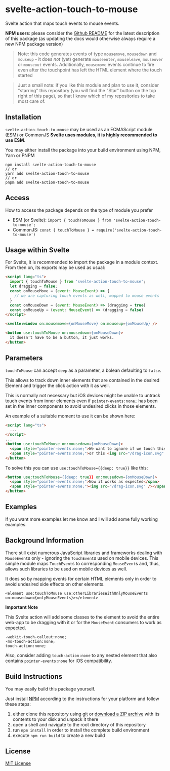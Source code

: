 # svelte-action-touch-to-mouse #

Svelte action that maps touch events to mouse events.

**NPM users**: please consider the [Github README](https://github.com/Egnus/svelte-action-touch-to-mouse/blob/main/README.md) for the latest description of this package (as updating the docs would otherwise always require a new NPM package version)

> Note: this code generates events of type `mousemove`, `mousedown` and `mouseup` - it does _not_ (yet) generate `mouseenter`, `mouseleave`, `mouseover` or `mouseout` events. Additionally, `mousemove` events continue to fire even after the touchpoint has left the HTML element where the touch started

> Just a small note: if you like this module and plan to use it, consider "starring" this repository (you will find the "Star" button on the top right of this page), so that I know which of my repositories to take most care of.

## Installation ##

`svelte-action-touch-to-mouse` may be used as an ECMAScript module (ESM) or CommonJS **Svelte uses modules, it is highly recommended to use ESM**.

You may either install the package into your build environment using NPM, Yarn or PNPM

```
npm install svelte-action-touch-to-mouse
// or
yarn add svelte-action-touch-to-mouse
// or
pnpm add svelte-action-touch-to-mouse
```


## Access ##

How to access the package depends on the type of module you prefer

* ESM (or Svelte): `import { touchToMouse } from 'svelte-action-touch-to-mouse';`
* CommonJS: `const { touchToMouse } = require('svelte-action-touch-to-mouse')`

## Usage within Svelte ##

For Svelte, it is recommended to import the package in a module context. From then on, its exports may be used as usual:

```html
<script lang="ts">
  import { touchToMouse } from 'svelte-action-touch-to-mouse';
  let dragging = false;
  const onMouseMove = (event: MouseEvent) => {
    // we are capturing touch events as well, mapped to mouse events
  }
  const onMouseDown = (event: MouseEvent) => (dragging = true)
  const onMouseUp = (event: MouseEvent) => (dragging = false)
</script>

<svelte:window on:mousemove={onMouseMove} on:mouseup={onMouseUp} />

<button use:touchToMouse on:mousedown={onMouseDown}>
  it doesn't have to be a button, it just works.
</button>
```

## Parameters
`touchToMouse` can accept `deep` as a parameter, a bolean defaulting to `false`.

This allows to track down inner elements that are contained in the desired Element and trigger the click action with it as well.

This is normally not necessary but iOS devices might be unable to untrack touch events from inner elements even if `pointer-events:none;` has been set in the inner components to avoid undesired clicks in those elements.

An example of a suitable moment to use it can be shown here:
```html
<script lang="ts">
  ...
</script>
...
<button use:touchToMouse on:mousedown={onMouseDown}>
  <span style="pointer-events:none;">We want to ignore if we touch this, but still it gets clicked as target on iOS devices</span>
  <span style="pointer-events:none;">or this <img src="/drag-icon.svg" /></span>
</button>
```
To solve this you can use `use:touchToMouse={{deep: true}}` like this:
```html
<button use:touchToMouse={{deep: true}} on:mousedown={onMouseDown}>
  <span style="pointer-events:none;">Now it works as expected</span>
  <span style="pointer-events:none;"><img src="/drag-icon.svg" /></span>
</button>
```

## Examples ##

If you want more examples let me know and I will add some fully working examples.

## Background Information ##

There still exist numerous JavaScript libraries and frameworks dealing with `MouseEvent`s only - ignoring the `TouchEvent`s used on mobile devices. This simple module maps `TouchEvent`s to corresponding `MouseEvent`s and, thus, allows such libraries to be used on mobile devices as well.

It does so by mapping events for certain HTML elements only in order to avoid undesired side effects on other elements.

`<element use:touchToMouse use:otherLibrariesWithOnlyMouseEvents on:mousedown={onlyMouseEvents}></element>`

**Important Note**

This Svelte action will add some classes to the element to avoid the entire web-app to be dragging with it or for the `MouseEvent` consumers to work as expected.

```
-webkit-touch-callout:none;
-ms-touch-action:none;
touch-action:none;
```

Also, consider adding `touch-action:none` to any nested element that also contains `pointer-events:none` for iOS compatibility.

## Build Instructions ##

You may easily build this package yourself.

Just install [NPM](https://docs.npmjs.com/) according to the instructions for your platform and follow these steps:

1. either clone this repository using [git](https://git-scm.com/) or [download a ZIP archive](https://github.com/Egnus/svelte-action-touch-to-mouse/archive/refs/heads/main.zip) with its contents to your disk and unpack it there
2. open a shell and navigate to the root directory of this repository
3. run `npm install` in order to install the complete build environment
4. execute `npm run build` to create a new build


## License ##

[MIT License](LICENSE.md)
